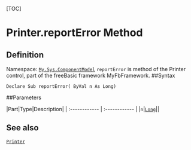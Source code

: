 [TOC]
# Printer.reportError Method

## Definition
Namespace: [`My.Sys.ComponentModel`](My.Sys.ComponentModel.md)
`reportError` is method of the Printer control, part of the freeBasic framework MyFbFramework.
##Syntax
```freeBasic
Declare Sub reportError( ByVal n As Long)
```

##Parameters

|Part|Type|Description|
| :------------ | :------------ |
|`n`|[`Long`]("https://www.freebasic.net/wiki/KeyPgLong")||
## See also
[`Printer`](Printer.md)
